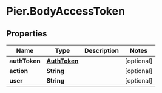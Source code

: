 # Pier.BodyAccessToken

## Properties
Name | Type | Description | Notes
------------ | ------------- | ------------- | -------------
**authToken** | [**AuthToken**](AuthToken.md) |  | [optional] 
**action** | **String** |  | [optional] 
**user** | **String** |  | [optional] 


